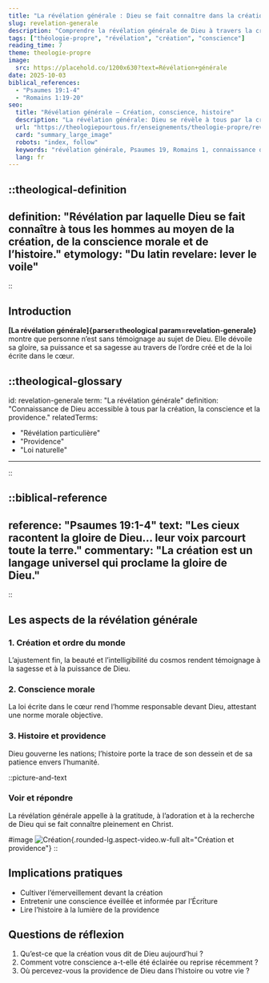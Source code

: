 ```yaml
---
title: "La révélation générale : Dieu se fait connaître dans la création"
slug: revelation-generale
description: "Comprendre la révélation générale de Dieu à travers la création, la conscience et l’histoire."
tags: ["théologie-propre", "révélation", "création", "conscience"]
reading_time: 7
theme: theologie-propre
image:
  src: https://placehold.co/1200x630?text=Révélation+générale
date: 2025-10-03
biblical_references:
  - "Psaumes 19:1-4"
  - "Romains 1:19-20"
seo:
  title: "Révélation générale — Création, conscience, histoire"
  description: "La révélation générale: Dieu se révèle à tous par la création, la conscience et la providence. Psaumes 19; Romains 1."
  url: "https://theologiepourtous.fr/enseignements/theologie-propre/revelation-generale"
  card: "summary_large_image"
  robots: "index, follow"
  keywords: "révélation générale, Psaumes 19, Romains 1, connaissance de Dieu, création, conscience"
  lang: fr
---
```


::theological-definition
---
definition: "Révélation par laquelle Dieu se fait connaître à tous les hommes au moyen de la création, de la conscience morale et de l’histoire."
etymology: "Du latin revelare: lever le voile"
---
::

## Introduction

**[La révélation générale]{parser=theological param=revelation-generale}** montre que personne n’est sans témoignage au sujet de Dieu. Elle dévoile sa gloire, sa puissance et sa sagesse au travers de l’ordre créé et de la loi écrite dans le cœur.

::theological-glossary
---
id: revelation-generale
term: "La révélation générale"
definition: "Connaissance de Dieu accessible à tous par la création, la conscience et la providence."
relatedTerms:
  - "Révélation particulière"
  - "Providence"
  - "Loi naturelle"
---
::

::biblical-reference
---
reference: "Psaumes 19:1-4"
text: "Les cieux racontent la gloire de Dieu... leur voix parcourt toute la terre."
commentary: "La création est un langage universel qui proclame la gloire de Dieu."
---
::

## Les aspects de la révélation générale

### 1. Création et ordre du monde
L’ajustement fin, la beauté et l’intelligibilité du cosmos rendent témoignage à la sagesse et à la puissance de Dieu.

### 2. Conscience morale
La loi écrite dans le cœur rend l’homme responsable devant Dieu, attestant une norme morale objective.

### 3. Histoire et providence
Dieu gouverne les nations; l’histoire porte la trace de son dessein et de sa patience envers l’humanité.

::picture-and-text
### Voir et répondre
La révélation générale appelle à la gratitude, à l’adoration et à la recherche de Dieu qui se fait connaître pleinement en Christ.

#image
![Création](https://placehold.co/1200x630?text=Création){.rounded-lg.aspect-video.w-full alt="Création et providence"}
::

## Implications pratiques
- Cultiver l’émerveillement devant la création
- Entretenir une conscience éveillée et informée par l’Écriture
- Lire l’histoire à la lumière de la providence

## Questions de réflexion
1. Qu’est-ce que la création vous dit de Dieu aujourd’hui ?
2. Comment votre conscience a-t-elle été éclairée ou reprise récemment ?
3. Où percevez-vous la providence de Dieu dans l’histoire ou votre vie ?
